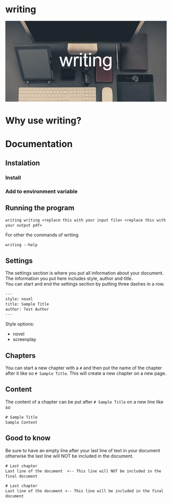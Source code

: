 # writing
![writing](images/writing.png)  
<!--A converter for markdown files to a pdf for novels or screenplay-->

# Why use writing?

# Documentation
## Instalation
### Install
### Add to environment variable
## Running the program
<!-- Add FAQ -->
```
writing writing <replace this with your input file> <replace this with your output pdf>
```

For other the commands of writing
```
writing --help
```

## Settings
The settings section is where you put all information about your document. The information you put here includes style, author and title.<br>
You can start and end the settings section by putting three dashes in a row.
```
---
style: novel
title: Sample Title
author: Test Author
---
```
Style options:
- novel
- screenplay

## Chapters
You can start a new chapter with a ```#``` and then put the name of the chapter after it like so ```# Sample Title```. This will create a new chapter on a new page.

## Content
The content of a chapter can be put after ```# Sample Title``` on a new line like so 
```
# Sample Title
Sample Content
```

## Good to know
Be sure to have an empty line after your last line of text in your document otherwise the last line will NOT be included in the document.
```
# Last chapter
Last line of the document  <-- This line will NOT be included in the final document
```

```
# Last chapter
Last line of the document <-- This line will be included in the final document

```
